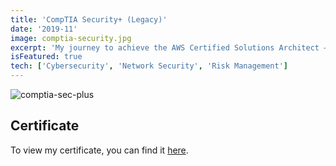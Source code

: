 ```yaml
---
title: 'CompTIA Security+ (Legacy)'
date: '2019-11'
image: comptia-security.jpg
excerpt: 'My journey to achieve the AWS Certified Solutions Architect – Associate certification has been a humbling experience. It has allowed me to deepen my understanding of AWS services and their application in creating robust and secure cloud solutions.'
isFeatured: true
tech: ['Cybersecurity', 'Network Security', 'Risk Management']
---
```


![comptia-sec-plus](/images/certs/comptia-security.jpg)

## Certificate

To view my certificate, you can find it [here](https://www.credly.com/badges/868e2b93-05ba-48e5-9ede-6c570721573a/public_url).
